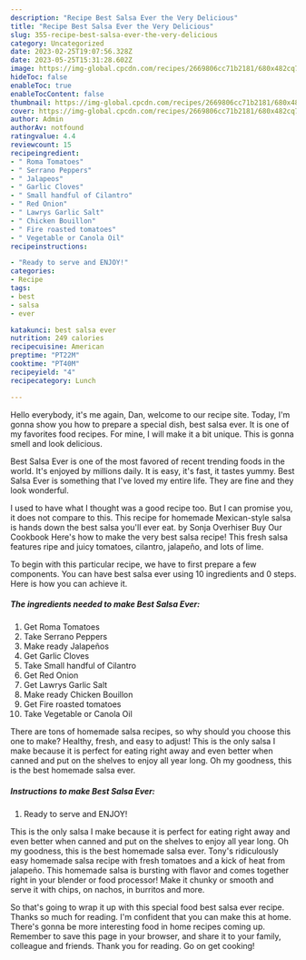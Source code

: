 ```yaml
---
description: "Recipe Best Salsa Ever the Very Delicious"
title: "Recipe Best Salsa Ever the Very Delicious"
slug: 355-recipe-best-salsa-ever-the-very-delicious
category: Uncategorized
date: 2023-02-25T19:07:56.328Z
date: 2023-05-25T15:31:28.602Z
image: https://img-global.cpcdn.com/recipes/2669806cc71b2181/680x482cq70/best-salsa-ever-recipe-main-photo.jpg
hideToc: false
enableToc: true
enableTocContent: false
thumbnail: https://img-global.cpcdn.com/recipes/2669806cc71b2181/680x482cq70/best-salsa-ever-recipe-main-photo.jpg
cover: https://img-global.cpcdn.com/recipes/2669806cc71b2181/680x482cq70/best-salsa-ever-recipe-main-photo.jpg
author: Admin
authorAv: notfound
ratingvalue: 4.4
reviewcount: 15
recipeingredient:
- " Roma Tomatoes"
- " Serrano Peppers"
- " Jalapeos"
- " Garlic Cloves"
- " Small handful of Cilantro"
- " Red Onion"
- " Lawrys Garlic Salt"
- " Chicken Bouillon"
- " Fire roasted tomatoes"
- " Vegetable or Canola Oil"
recipeinstructions:

- "Ready to serve and ENJOY!"
categories:
- Recipe
tags:
- best
- salsa
- ever

katakunci: best salsa ever 
nutrition: 249 calories
recipecuisine: American
preptime: "PT22M"
cooktime: "PT40M"
recipeyield: "4"
recipecategory: Lunch

---
```



Hello everybody, it's me again, Dan, welcome to our recipe site. Today, I'm gonna show you how to prepare a special dish, best salsa ever. It is one of my favorites food recipes. For mine, I will make it a bit unique. This is gonna smell and look delicious.

Best Salsa Ever is one of the most favored of recent trending foods in the world. It's enjoyed by millions daily. It is easy, it's fast, it tastes yummy. Best Salsa Ever is something that I've loved my entire life. They are fine and they look wonderful.

I used to have what I thought was a good recipe too. But I can promise you, it does not compare to this. This recipe for homemade Mexican-style salsa is hands down the best salsa you&#39;ll ever eat. by Sonja Overhiser Buy Our Cookbook Here&#39;s how to make the very best salsa recipe! This fresh salsa features ripe and juicy tomatoes, cilantro, jalapeño, and lots of lime.


To begin with this particular recipe, we have to first prepare a few components. You can have best salsa ever using 10 ingredients and 0 steps. Here is how you can achieve it.

<!--inarticleads1-->

##### The ingredients needed to make Best Salsa Ever:

1. Get  Roma Tomatoes
1. Take  Serrano Peppers
1. Make ready  Jalapeños
1. Get  Garlic Cloves
1. Take  Small handful of Cilantro
1. Get  Red Onion
1. Get  Lawrys Garlic Salt
1. Make ready  Chicken Bouillon
1. Get  Fire roasted tomatoes
1. Take  Vegetable or Canola Oil


There are tons of homemade salsa recipes, so why should you choose this one to make? Healthy, fresh, and easy to adjust! This is the only salsa I make because it is perfect for eating right away and even better when canned and put on the shelves to enjoy all year long. Oh my goodness, this is the best homemade salsa ever. 

<!--inarticleads2-->

##### Instructions to make Best Salsa Ever:


1. Ready to serve and ENJOY!

This is the only salsa I make because it is perfect for eating right away and even better when canned and put on the shelves to enjoy all year long. Oh my goodness, this is the best homemade salsa ever. Tony&#39;s ridiculously easy homemade salsa recipe with fresh tomatoes and a kick of heat from jalapeño. This homemade salsa is bursting with flavor and comes together right in your blender or food processor! Make it chunky or smooth and serve it with chips, on nachos, in burritos and more. 

So that's going to wrap it up with this special food best salsa ever recipe. Thanks so much for reading. I'm confident that you can make this at home. There's gonna be more interesting food in home recipes coming up. Remember to save this page in your browser, and share it to your family, colleague and friends. Thank you for reading. Go on get cooking!
